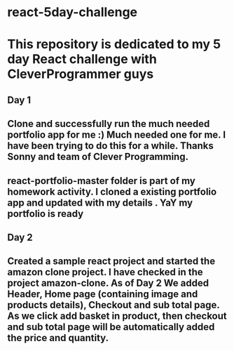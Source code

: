 # react-5day-challenge

# This repository is dedicated to my 5 day React challenge with CleverProgrammer guys

## Day 1
## Clone and successfully run the much needed portfolio app for me :) Much needed one for me. I have been trying to do this for a while. Thanks Sonny and team of Clever Programming.
## react-portfolio-master folder is part of my homework activity. I cloned a existing portfolio app and updated with my details . YaY my portfolio is ready

## Day 2
## Created a sample react project and started the amazon clone project. I have checked in the project amazon-clone. As of Day 2 We added Header, Home page (containing image and products details), Checkout and sub total page. As we click add basket in product, then checkout and sub total page will be automatically added the price and quantity.
